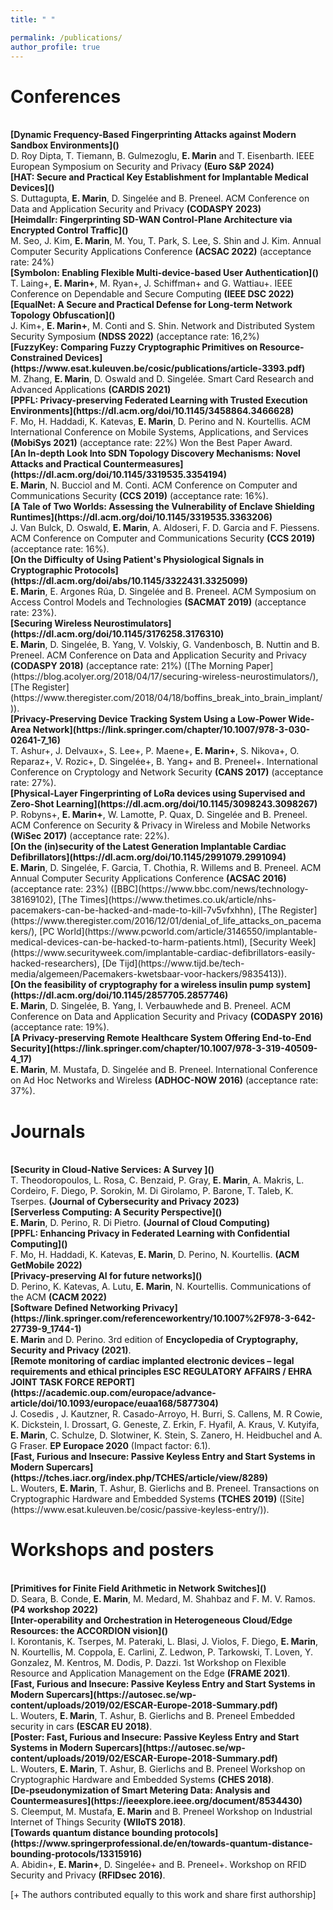 ```yaml
---
title: " "

permalink: /publications/
author_profile: true
---
```


# Conferences

<br>
<b>[Dynamic Frequency-Based Fingerprinting Attacks against Modern Sandbox Environments]()</b> <br>
D. Roy Dipta, T. Tiemann, B. Gulmezoglu, <b>E. Marin</b> and T. Eisenbarth.
IEEE European Symposium on Security and Privacy <b>(Euro S&P 2024)</b>

<br>
<b>[HAT: Secure and Practical Key Establishment for Implantable Medical Devices]()</b> <br>
S. Duttagupta, <b>E. Marin</b>, D. Singelée and B. Preneel.
ACM Conference on Data and Application Security and Privacy <b>(CODASPY 2023)</b>

<br>
<b>[Heimdallr: Fingerprinting SD-WAN Control-Plane Architecture via Encrypted Control Traffic]()</b> <br>
M. Seo, J. Kim, <b>E. Marin</b>, M. You, T. Park, S. Lee, S. Shin and J. Kim.
Annual Computer Security Applications Conference <b>(ACSAC 2022)</b> (acceptance rate: 24%)

<br>
<b>[Symbolon: Enabling Flexible Multi-device-based User Authentication]()</b> <br>
T. Laing+, <b>E. Marin+</b>, M. Ryan+, J. Schiffman+ and G. Wattiau+.
IEEE Conference on Dependable and Secure Computing <b>(IEEE DSC 2022)</b>


<br>
<b>[EqualNet: A Secure and Practical Defense for Long-term Network Topology Obfuscation]()</b> <br>
J. Kim+, <b>E. Marin+</b>, M. Conti and S. Shin.
Network and Distributed System Security Symposium <b>(NDSS 2022)</b> (acceptance rate: 16,2%)

<br>
<b>[FuzzyKey: Comparing Fuzzy Cryptographic Primitives on Resource-Constrained Devices](https://www.esat.kuleuven.be/cosic/publications/article-3393.pdf)</b> <br>
M. Zhang, <b>E. Marin</b>, D. Oswald and D. Singelée.
Smart Card Research and Advanced Applications <b>(CARDIS 2021)</b>

<br>
<b>[PPFL: Privacy-preserving Federated Learning with Trusted Execution Environments](https://dl.acm.org/doi/10.1145/3458864.3466628)</b> <br>
F. Mo, H. Haddadi, K. Katevas, <b>E. Marin</b>, D. Perino and N. Kourtellis.
ACM International Conference on Mobile Systems, Applications, and Services <b>(MobiSys 2021)</b> (acceptance rate: 22%)
Won the Best Paper Award.

<br>
<b>[An In-depth Look Into SDN Topology Discovery Mechanisms: Novel Attacks and Practical Countermeasures](https://dl.acm.org/doi/10.1145/3319535.3354194)</b> <br>
<b>E. Marin</b>, N. Bucciol and M. Conti.
ACM Conference on Computer and Communications Security <b>(CCS 2019)</b> (acceptance rate: 16%).

<br>
<b>[A Tale of Two Worlds: Assessing the Vulnerability of Enclave Shielding Runtimes](https://dl.acm.org/doi/10.1145/3319535.3363206)</b> <br>
J. Van Bulck, D. Oswald, <b>E. Marin</b>, A. Aldoseri, F. D. Garcia and F. Piessens.
ACM Conference on Computer and Communications Security <b>(CCS 2019)</b> (acceptance rate: 16%).

<br>
<b>[On the Difficulty of Using Patient's Physiological Signals in Cryptographic Protocols](https://dl.acm.org/doi/abs/10.1145/3322431.3325099)</b> <br>
<b>E. Marin</b>, E. Argones Rúa, D. Singelée and B. Preneel.
ACM Symposium on Access Control Models and Technologies <b>(SACMAT 2019)</b> (acceptance rate: 23%).

<br>
<b>[Securing Wireless Neurostimulators](https://dl.acm.org/doi/10.1145/3176258.3176310)</b> <br>
<b>E. Marin</b>, D. Singelée, B. Yang, V. Volskiy, G. Vandenbosch, B. Nuttin and B. Preneel.
ACM Conference on Data and Application Security and Privacy <b>(CODASPY 2018)</b> (acceptance rate: 21%) ([The Morning Paper](https://blog.acolyer.org/2018/04/17/securing-wireless-neurostimulators/), [The Register](https://www.theregister.com/2018/04/18/boffins_break_into_brain_implant/)).

<br>
<b>[Privacy-Preserving Device Tracking System Using a Low-Power Wide-Area Network](https://link.springer.com/chapter/10.1007/978-3-030-02641-7_16)</b> <br>
T. Ashur+, J. Delvaux+, S. Lee+, P. Maene+, <b>E. Marin+</b>, S. Nikova+, O. Reparaz+, V. Rozic+, D. Singelée+, B. Yang+ and B. Preneel+.
International Conference on Cryptology and Network Security <b>(CANS 2017)</b> (acceptance rate: 27%).

<br>
<b>[Physical-Layer Fingerprinting of LoRa devices using Supervised and Zero-Shot Learning](https://dl.acm.org/doi/10.1145/3098243.3098267)</b> <br>
P. Robyns+, <b>E. Marin+</b>, W. Lamotte, P. Quax, D. Singelée and B. Preneel.
ACM Conference on Security & Privacy in Wireless and Mobile Networks <b>(WiSec 2017)</b> (acceptance rate: 22%).

<br>
<b>[On the (in)security of the Latest Generation Implantable Cardiac Defibrillators](https://dl.acm.org/doi/10.1145/2991079.2991094)</b> <br>
<b>E. Marin</b>, D. Singelée, F. Garcia, T. Chothia, R. Willems and B. Preneel.
ACM Annual Computer Security Applications Conference <b>(ACSAC 2016)</b> (acceptance rate: 23%) ([BBC](https://www.bbc.com/news/technology-38169102), [The Times](https://www.thetimes.co.uk/article/nhs-pacemakers-can-be-hacked-and-made-to-kill-7v5vfxhhn), [The Register](https://www.theregister.com/2016/12/01/denial_of_life_attacks_on_pacemakers/), [PC World](https://www.pcworld.com/article/3146550/implantable-medical-devices-can-be-hacked-to-harm-patients.html), [Security Week](https://www.securityweek.com/implantable-cardiac-defibrillators-easily-hacked-researchers), [De Tijd](https://www.tijd.be/tech-media/algemeen/Pacemakers-kwetsbaar-voor-hackers/9835413)).

<br>
<b>[On the feasibility of cryptography for a wireless insulin pump system](https://dl.acm.org/doi/10.1145/2857705.2857746)</b> <br>
<b>E. Marin</b>, D. Singelée, B. Yang, I. Verbauwhede and B. Preneel.
ACM Conference on Data and Application Security and Privacy <b>(CODASPY 2016)</b> (acceptance rate: 19%).

<br>
<b>[A Privacy-preserving Remote Healthcare System Offering End-to-End Security](https://link.springer.com/chapter/10.1007/978-3-319-40509-4_17)</b> <br>
<b>E. Marin</b>, M. Mustafa, D. Singelée and B. Preneel.
International Conference on Ad Hoc Networks and Wireless <b>(ADHOC-NOW 2016)</b> (acceptance rate: 37%).


# Journals
<br>
<b>[Security in Cloud-Native Services: A Survey ]()</b> <br>
T. Theodoropoulos, L. Rosa, C. Benzaid, P. Gray, <b>E. Marin</b>, A. Makris, L. Cordeiro, F. Diego, P. Sorokin, M. Di Girolamo, P. Barone, T. Taleb, K. Tserpes.
<b>(Journal of Cybersecurity and Privacy​ 2023)</b>

<br>
<b>[Serverless Computing: A Security Perspective]()</b> <br>
<b>E. Marin</b>, D. Perino, R. Di Pietro.
<b>(Journal of Cloud Computing)</b>

<br>
<b>[PPFL: Enhancing Privacy in Federated Learning with Confidential Computing]()</b> <br>
F. Mo, H. Haddadi, K. Katevas, <b>E. Marin</b>, D. Perino, N. Kourtellis.
<b>(ACM GetMobile 2022)</b>

<br>
<b>[Privacy-preserving AI for future networks]()</b> <br>
D. Perino, K. Katevas, A. Lutu, <b>E. Marin</b>, N. Kourtellis.
Communications of the ACM <b>(CACM 2022)</b>

<br>
<b>[Software Defined Networking Privacy](https://link.springer.com/referenceworkentry/10.1007%2F978-3-642-27739-9_1744-1)</b> <br>
<b>E. Marin</b> and D. Perino.
3rd edition of <b>Encyclopedia of Cryptography, Security and Privacy (2021)</b>.

<br>
<b>[Remote monitoring of cardiac implanted electronic devices – legal requirements and ethical principles ESC REGULATORY AFFAIRS / EHRA JOINT TASK FORCE REPORT](https://academic.oup.com/europace/advance-article/doi/10.1093/europace/euaa168/5877304)</b> <br>
J. Cosedis , J. Kautzner, R. Casado-Arroyo, H. Burri, S. Callens, M. R Cowie, K. Dickstein, I. Drossart, G. Geneste, Z. Erkin, F. Hyafil, A. Kraus, V. Kutyifa, <b>E. Marin</b>, C. Schulze, D. Slotwiner, K. Stein, S. Zanero, H. Heidbuchel and A. G Fraser.
<b>EP Europace 2020</b> (Impact factor: 6.1).

<br>
<b>[Fast, Furious and Insecure: Passive Keyless Entry and Start Systems in Modern Supercars](https://tches.iacr.org/index.php/TCHES/article/view/8289)</b> <br>
L. Wouters, <b>E. Marin</b>, T. Ashur, B. Gierlichs and B. Preneel.
Transactions on Cryptographic Hardware and Embedded Systems <b>(TCHES 2019)</b> ([Site](https://www.esat.kuleuven.be/cosic/passive-keyless-entry/)).



# Workshops and posters

<br>
<b>[Primitives for Finite Field Arithmetic in Network Switches]()</b> <br>
D. Seara, B. Conde, <b>E. Marin</b>, M. Medard, M. Shahbaz and F. M. V. Ramos.
<b>(P4 workshop 2022)</b>

<br>
<b>[Inter-operability and Orchestration in Heterogeneous Cloud/Edge Resources: the ACCORDION vision]()</b> <br>
I. Korontanis, K. Tserpes, M. Pateraki, L. Blasi, J. Violos, F. Diego, <b>E. Marin</b>, N. Kourtellis, M. Coppola, E. Carlini, Z. Ledwon, P. Tarkowski, T. Loven, Y. Gonzalez, M. Kentros, M. Dodis, P. Dazzi.
1st Workshop on Flexible Resource and Application Management on the Edge <b>(FRAME 2021)</b>.


<br>
<b>[Fast, Furious and Insecure: Passive Keyless Entry and Start Systems in Modern Supercars](https://autosec.se/wp-content/uploads/2019/02/ESCAR-Europe-2018-Summary.pdf)</b> <br>
L. Wouters, <b>E. Marin</b>, T. Ashur, B. Gierlichs and B. Preneel
Embedded security in cars <b>(ESCAR EU 2018)</b>.


<br>
<b>[Poster: Fast, Furious and Insecure: Passive Keyless Entry and Start Systems in Modern Supercars](https://autosec.se/wp-content/uploads/2019/02/ESCAR-Europe-2018-Summary.pdf)</b> <br>
L. Wouters, <b>E. Marin</b>, T. Ashur, B. Gierlichs and B. Preneel
Workshop on Cryptographic Hardware and Embedded Systems <b>(CHES 2018)</b>.

<br>
<b>[De-pseudonymization of Smart Metering Data: Analysis and Countermeasures](https://ieeexplore.ieee.org/document/8534430)</b> <br>
S. Cleemput, M. Mustafa, <b>E. Marin</b> and B. Preneel
Workshop on Industrial Internet of Things Security <b>(WIIoTS 2018)</b>.

<br>
<b>[Towards quantum distance bounding protocols](https://www.springerprofessional.de/en/towards-quantum-distance-bounding-protocols/13315916)</b> <br>
A. Abidin+, <b>E. Marin+</b>, D. Singelée+ and B. Preneel+.
Workshop on RFID Security and Privacy <b>(RFIDsec 2016)</b>.

[+ The authors contributed equally to this work and share first authorship]
